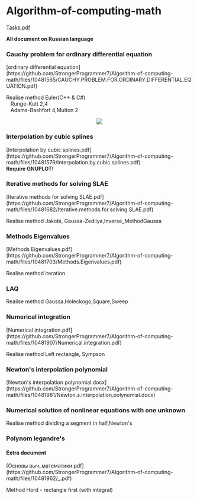# Algorithm-of-computing-math
[Tasks.pdf](https://github.com/StrongerProgrammer7/Algorithm-of-computing-math/files/10481260/Tasks.pdf)
<strong><p> All document on Russian language </p></strong>
<div>
<h3>Cauchy problem for ordinary differential equation</h3>
[ordinary differential equation](https://github.com/StrongerProgrammer7/Algorithm-of-computing-math/files/10481565/CAUCHY.PROBLEM.FOR.ORDINARY.DIFFERENTIAL.EQUATION.pdf)
<p>Realise method Euler(C++ & C#) <br>
&nbsp&nbsp&nbspRunge-Kutt 2,4<br>
&nbsp&nbsp&nbspAdams-Bashfort 4,Multon 2</p>
<p align="center"><img src="https://user-images.githubusercontent.com/71569051/218527541-e0d14f8b-51f7-492c-9bf7-7fc638eacb74.png"></p>
</div>
<div>
<h3>Interpolation by cubic splines</h3>
[Interpolation by cubic splines.pdf](https://github.com/StrongerProgrammer7/Algorithm-of-computing-math/files/10481579/Interpolation.by.cubic.splines.pdf)
<br><strong>Require GNUPLOT!</strong>
</div>
<div>
<h3>Iterative methods for solving SLAE</h3>
[Iterative methods for solving SLAE.pdf](https://github.com/StrongerProgrammer7/Algorithm-of-computing-math/files/10481682/Iterative.methods.for.solving.SLAE.pdf)
<p>Realise method Jakobi, Gaussa-Zedilya,Inverse_MethodGaussa</p>
</div>
<div>
<h3>Methods Eigenvalues</h3>
[Methods Eigenvalues.pdf](https://github.com/StrongerProgrammer7/Algorithm-of-computing-math/files/10481703/Methods.Eigenvalues.pdf)
<p>Realise method iteration</p>
</div>
<div>
<h3>LAQ</h3>
<p>Realise method Gaussa,Holeckogo,Square,Sweep</p>
</div>
<div>
<h3>Numerical integration</h3>
[Numerical integration.pdf](https://github.com/StrongerProgrammer7/Algorithm-of-computing-math/files/10481907/Numerical.integration.pdf)
<p>Realise method Left rectangle, Sympson</p>
</div>
<div>
<h3>Newton's interpolation polynomial</h3>
[Newton's interpolation polynomial.docx](https://github.com/StrongerProgrammer7/Algorithm-of-computing-math/files/10481981/Newton.s.interpolation.polynomial.docx)
</div>
<div>
<h3>Numerical solution of nonlinear equations with one unknown</h3>
<p> Realise method dividing a segment in half,Newton's</p>
</div>
<div>
<h3>Polynom legandre's</h3>
</div>
<div>
<h4>Extra document </h4>
[Основы выч_математики.pdf](https://github.com/StrongerProgrammer7/Algorithm-of-computing-math/files/10481962/_.pdf)
<p>Method Hord - rectangle first (with integral)</p>
</div>
